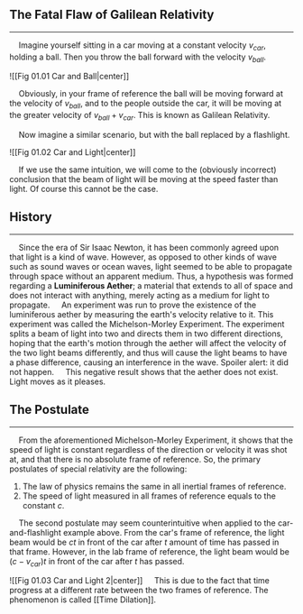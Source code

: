 
## The Fatal Flaw of Galilean Relativity
--- 
$\quad$Imagine yourself sitting in a car moving at a constant velocity $v_{car}$, holding a ball.
Then you throw the ball forward with the velocity $v_{ball}$.

![[Fig 01.01 Car and Ball|center]]

$\quad$Obviously, in your frame of reference the ball will be moving forward at the velocity of $v_{ball}$, and to the people outside the car, it will be moving at the greater velocity of $v_{ball}+v_{car}$.
This is known as Galilean Relativity.

$\quad$Now imagine a similar scenario, but with the ball replaced by a flashlight.

![[Fig 01.02 Car and Light|center]]

$\quad$If we use the same intuition, we will come to the (obviously incorrect) conclusion that the beam of light will be moving at the speed faster than light. Of course this cannot be the case.

## History
---
$\quad$Since the era of Sir Isaac Newton, it has been commonly agreed upon that light is a kind of wave. However, as opposed to other kinds of wave such as sound waves or ocean waves, light seemed to be able to propagate through space without an apparent medium. Thus, a hypothesis was formed regarding a **Luminiferous Aether**; a material that extends to all of space and does not interact with anything, merely acting as a medium for light to propagate.
$\quad$An experiment was run to prove the existence of the luminiferous aether by measuring the earth's velocity relative to it. This experiment was called the Michelson-Morley Experiment. The experiment splits a beam of light into two and directs them in two different directions, hoping that the earth's motion through the aether will affect the velocity of the two light beams differently, and thus will cause the light beams to have a phase difference, causing an interference in the wave. Spoiler alert: it did not happen.
$\quad$This negative result shows that the aether does not exist. Light moves as it pleases.
## The Postulate
---
$\quad$From the aforementioned Michelson-Morley Experiment, it shows that the speed of light is constant regardless of the direction or velocity it was shot at, and that there is no absolute frame of reference. So, the primary postulates of special relativity are the following:

1. The law of physics remains the same in all inertial frames of reference.
2. The speed of light measured in all frames of reference equals to the constant $c$.

$\quad$The second postulate may seem counterintuitive when applied to the car-and-flashlight example above. From the car's frame of reference, the light beam would be $ct$ in front of the car after $t$ amount of time has passed in that frame. However, in the lab frame of reference, the light beam would be $(c - v_{car})t$ in front of the car after $t$ has passed.

![[Fig 01.03 Car and Light 2|center]]
$\quad$This is due to the fact that time progress at a different rate between the two frames of reference. The phenomenon is called [[Time Dilation]].
